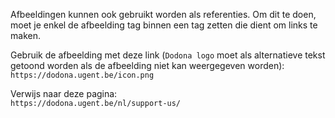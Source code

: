 Afbeeldingen kunnen ook gebruikt worden als referenties. Om dit te doen, moet je enkel de afbeelding tag binnen een tag zetten die dient om links te maken.

Gebruik de afbeelding met deze link (`Dodona logo` moet als alternatieve tekst getoond worden als de afbeelding niet kan weergegeven worden):  
`https://dodona.ugent.be/icon.png`

Verwijs naar deze pagina:  
`https://dodona.ugent.be/nl/support-us/`